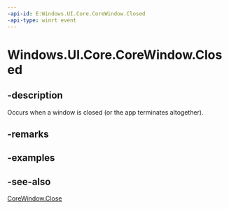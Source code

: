 ```yaml
---
-api-id: E:Windows.UI.Core.CoreWindow.Closed
-api-type: winrt event
---
```


<!-- Event syntax
public event Windows.Foundation.TypedEventHandler Closed<Windows.UI.Core.CoreWindow,  Windows.UI.Core.CoreWindowEventArgs>
-->

# Windows.UI.Core.CoreWindow.Closed

## -description
Occurs when a window is closed (or the app terminates altogether).

## -remarks

## -examples

## -see-also
[CoreWindow.Close](corewindow_close_811482585.md)